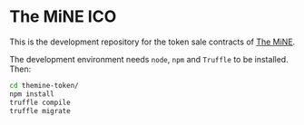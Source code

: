 The MiNE ICO
======

This is the development repository for the token sale contracts of [The MiNE](http://themine.io).

The development environment needs `node`, `npm` and `Truffle` to be installed. Then:

```bash
cd themine-token/
npm install
truffle compile
truffle migrate
```
